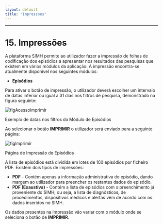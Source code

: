 ```yaml
---
layout: default
title: "Impressoes"
---
```



---
<div id="impressoes"></div>

# 15. Impressões

A plataforma SIMH permite ao utilizador fazer a impressão de folhas de codificação dos episódios a apresentar nos resultados das pesquisas que existem em vários módulos da aplicação.
A impressão encontra-se atualmente disponível nos seguintes módulos:

* **Episódios**

Para ativar o botão de impressão, o utilizador deverá escolher um intervalo de datas inferior ou igual a 31 dias nos filtros de pesquisa, demonstrado na figura seguinte:

![figAcessoImprimir](img/pages/15_1.jpg) 

<p class="caption" id="figAcessoAcoesBloco">Exemplo de datas nos filtros do Módulo de Episódios</p>

Ao selecionar o botão **IMPRIMIR** o utilizador será enviado para a seguinte página:

![figImprimir](img/pages/15_2.jpg) 

<p class="caption" id="figAcessoAcoesBloco">Página de Impressão de Episódios</p>

A lista de episódios está dividida em lotes de 100 episódios por ficheiro PDF.
Existem dois tipos de impressões:

* **PDF** - Contém apenas a informação administrativa do episódio, dando margem ao utilizador para preencher os restantes dados do episódio.
* **PDF (Exaustiva)** - Contém a lista de episódios com o preenchimento já proveniente do SIMH, ou seja, a lista de diagnósticos, de procedimentos, dispositivos médicos e alertas vêm de acordo com os dados inseridos no SIMH.

Os dados presentes na Impressão vão variar com o módulo onde se seleciona o botão de **IMPRIMIR**.
